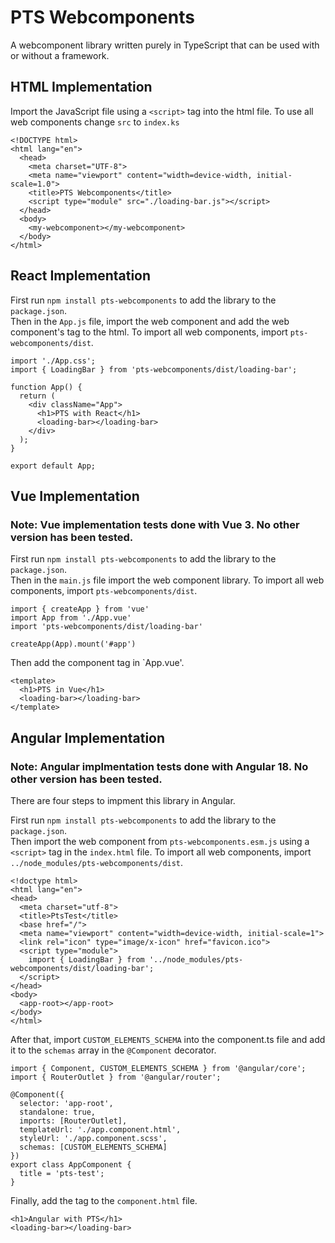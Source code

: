 # PTS Webcomponents
A webcomponent library written purely in TypeScript that can be used with or without a framework.

## HTML Implementation
Import the JavaScript file using a `<script>` tag into the html file. To use all web components change `src` to `index.ks`

```
<!DOCTYPE html>
<html lang="en">
  <head>
    <meta charset="UTF-8">
    <meta name="viewport" content="width=device-width, initial-scale=1.0">
    <title>PTS Webcomponents</title>
    <script type="module" src="./loading-bar.js"></script>
  </head>
  <body>
    <my-webcomponent></my-webcomponent>
  </body>
</html>
```

## React Implementation
First run `npm install pts-webcomponents` to add the library to the `package.json`.
<br>
Then in the `App.js` file, import the web component and add the web component's tag to the html. To import all web components, import `pts-webcomponents/dist`.
```
import './App.css';
import { LoadingBar } from 'pts-webcomponents/dist/loading-bar';

function App() {
  return (
    <div className="App">
      <h1>PTS with React</h1>
      <loading-bar></loading-bar>
    </div>
  );
}

export default App;
```

## Vue Implementation
### Note: Vue implementation tests done with Vue 3. No other version has been tested.

First run `npm install pts-webcomponents` to add the library to the `package.json`.
<br>
Then in the `main.js` file import the web component library. To import all web components, import `pts-webcomponents/dist`.
```
import { createApp } from 'vue'
import App from './App.vue'
import 'pts-webcomponents/dist/loading-bar'

createApp(App).mount('#app')
```
Then add the component tag in `App.vue'.
```
<template>
  <h1>PTS in Vue</h1>
  <loading-bar></loading-bar>
</template>
```

## Angular Implementation
### Note: Angular implmentation tests done with Angular 18. No other version has been tested.

There are four steps to impment this library in Angular.

First run `npm install pts-webcomponents` to add the library to the `package.json`.
<br>
Then import the web component from `pts-webcomponents.esm.js` using a `<script>` tag in the `index.html` file. To import all web components, import `../node_modules/pts-webcomponents/dist`.
```
<!doctype html>
<html lang="en">
<head>
  <meta charset="utf-8">
  <title>PtsTest</title>
  <base href="/">
  <meta name="viewport" content="width=device-width, initial-scale=1">
  <link rel="icon" type="image/x-icon" href="favicon.ico">
  <script type="module">
    import { LoadingBar } from '../node_modules/pts-webcomponents/dist/loading-bar';
  </script>
</head>
<body>
  <app-root></app-root>
</body>
</html>
```
After that, import `CUSTOM_ELEMENTS_SCHEMA` into the component.ts file and add it to the `schemas` array in the `@Component` decorator.
```
import { Component, CUSTOM_ELEMENTS_SCHEMA } from '@angular/core';
import { RouterOutlet } from '@angular/router';

@Component({
  selector: 'app-root',
  standalone: true,
  imports: [RouterOutlet],
  templateUrl: './app.component.html',
  styleUrl: './app.component.scss',
  schemas: [CUSTOM_ELEMENTS_SCHEMA]
})
export class AppComponent {
  title = 'pts-test';
}
```
Finally, add the tag to the `component.html` file.
```
<h1>Angular with PTS</h1>
<loading-bar></loading-bar>
```